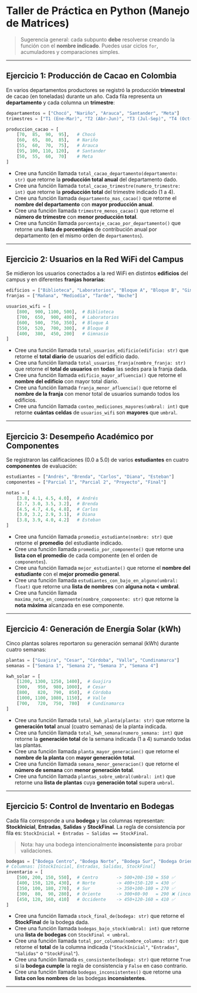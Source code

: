 # Taller de Práctica en Python (Manejo de Matrices)

> Sugerencia general: cada subpunto **debe** resolverse creando la función con el **nombre indicado**. Puedes usar ciclos `for`, acumuladores y comparaciones simples.

---

## Ejercicio 1: Producción de Cacao en Colombia

En varios departamentos productores se registró la producción **trimestral** de cacao (en toneladas) durante un año. Cada fila representa un **departamento** y cada columna un **trimestre**:

```python
departamentos = ["Chocó", "Nariño", "Arauca", "Santander", "Meta"]
trimestres = ["T1 (Ene-Mar)", "T2 (Abr-Jun)", "T3 (Jul-Sep)", "T4 (Oct-Dic)"]

produccion_cacao = [
    [70,  85,  90,  95],   # Chocó
    [60,  65,  80,  85],   # Nariño
    [55,  60,  70,  75],   # Arauca
    [95, 100, 110, 120],   # Santander
    [50,  55,  60,  70]    # Meta
]
```

* Cree una función llamada `total_cacao_departamento(departamento: str)` que retorne la **producción total anual** del departamento dado.
* Cree una función llamada `total_cacao_trimestre(numero_trimestre: int)` que retorne la **producción total** del trimestre indicado (1 a 4).
* Cree una función llamada `departamento_mas_cacao()` que retorne el **nombre del departamento** con **mayor producción anual**.
* Cree una función llamada `trimestre_menos_cacao()` que retorne el **número de trimestre** con **menor producción total**.
* Cree una función llamada `porcentaje_cacao_por_departamento()` que retorne una **lista de porcentajes** de contribución anual por departamento (en el mismo orden de `departamentos`).

---

## Ejercicio 2: Usuarios en la Red WiFi del Campus

Se midieron los usuarios conectados a la red WiFi en distintos **edificios** del campus y en diferentes **franjas horarias**:

```python
edificios = ["Biblioteca", "Laboratorios", "Bloque A", "Bloque B", "Gimnasio"]
franjas = ["Mañana", "Mediodía", "Tarde", "Noche"]

usuarios_wifi = [
    [800,  900, 1100, 500],  # Biblioteca
    [700,  650,  900, 400],  # Laboratorios
    [600,  500,  750, 350],  # Bloque A
    [550,  520,  700, 300],  # Bloque B
    [400,  380,  450, 200]   # Gimnasio
]
```

* Cree una función llamada `total_usuarios_edificio(edificio: str)` que retorne el **total diario** de usuarios del edificio dado.
* Cree una función llamada `total_usuarios_franja(nombre_franja: str)` que retorne el **total de usuarios** en **todas** las sedes para la franja dada.
* Cree una función llamada `edificio_mayor_afluencia()` que retorne el **nombre del edificio** con mayor total diario.
* Cree una función llamada `franja_menor_afluencia()` que retorne el **nombre de la franja** con menor total de usuarios sumando todos los edificios.
* Cree una función llamada `conteo_mediciones_mayores(umbral: int)` que retorne **cuántas celdas** de `usuarios_wifi` son **mayores** que `umbral`.

---

## Ejercicio 3: Desempeño Académico por Componentes

Se registraron las calificaciones (0.0 a 5.0) de varios **estudiantes** en cuatro **componentes** de evaluación:

```python
estudiantes = ["Andrés", "Brenda", "Carlos", "Diana", "Esteban"]
componentes = ["Parcial 1", "Parcial 2", "Proyecto", "Final"]

notas = [
    [3.8, 4.1, 4.5, 4.0],  # Andrés
    [2.7, 3.0, 3.5, 3.2],  # Brenda
    [4.5, 4.7, 4.6, 4.8],  # Carlos
    [3.0, 3.2, 2.9, 3.1],  # Diana
    [3.8, 3.9, 4.0, 4.2]   # Esteban
]
```

* Cree una función llamada `promedio_estudiante(nombre: str)` que retorne el **promedio** del estudiante indicado.
* Cree una función llamada `promedio_por_componente()` que retorne una **lista con el promedio** de cada componente (en el orden de `componentes`).
* Cree una función llamada `mejor_estudiante()` que retorne el **nombre del estudiante** con el **mejor promedio general**.
* Cree una función llamada `estudiantes_con_bajo_en_alguno(umbral: float)` que retorne una **lista de nombres** con **alguna nota < umbral**.
* Cree una función llamada `maxima_nota_en_componente(nombre_componente: str)` que retorne la **nota máxima** alcanzada en ese componente.

---

## Ejercicio 4: Generación de Energía Solar (kWh)

Cinco plantas solares reportaron su generación semanal (kWh) durante cuatro semanas:

```python
plantas = ["Guajira", "Cesar", "Córdoba", "Valle", "Cundinamarca"]
semanas = ["Semana 1", "Semana 2", "Semana 3", "Semana 4"]

kwh_solar = [
    [1200, 1300, 1250, 1400],  # Guajira
    [900,   950,  980, 1000],  # Cesar
    [800,   820,  790,  850],  # Córdoba
    [1000, 1100, 1080, 1150],  # Valle
    [700,   720,  750,  780]   # Cundinamarca
]
```

* Cree una función llamada `total_kwh_planta(planta: str)` que retorne la **generación total** anual (cuatro semanas) de la planta indicada.
* Cree una función llamada `total_kwh_semana(numero_semana: int)` que retorne la **generación total** de la semana indicada (1 a 4) sumando todas las plantas.
* Cree una función llamada `planta_mayor_generacion()` que retorne el **nombre de la planta** con **mayor generación total**.
* Cree una función llamada `semana_menor_generacion()` que retorne el **número de semana** con **menor generación total**.
* Cree una función llamada `plantas_sobre_umbral(umbral: int)` que retorne una **lista de plantas** cuya **generación total** supera `umbral`.

---

## Ejercicio 5: Control de Inventario en Bodegas

Cada fila corresponde a una **bodega** y las columnas representan: **StockInicial**, **Entradas**, **Salidas** y **StockFinal**. La regla de consistencia por fila es:
`StockInicial + Entradas − Salidas == StockFinal`.

> Nota: hay una bodega intencionalmente **inconsistente** para probar validaciones.

```python
bodegas = ["Bodega Centro", "Bodega Norte", "Bodega Sur", "Bodega Oriente", "Bodega Occidente"]
# Columnas: [StockInicial, Entradas, Salidas, StockFinal]
inventario = [
    [500, 200, 150, 550],  # Centro       -> 500+200-150 = 550 ✅
    [400, 150, 120, 430],  # Norte        -> 400+150-120 = 430 ✅
    [350, 100, 180, 270],  # Sur          -> 350+100-180 = 270 ✅
    [300,  80,  90, 280],  # Oriente      -> 300+80-90   = 290 ❌ (inconsistente a propósito)
    [450, 120, 160, 410]   # Occidente    -> 450+120-160 = 410 ✅
]
```

* Cree una función llamada `stock_final_de(bodega: str)` que retorne el **StockFinal** de la bodega dada.
* Cree una función llamada `bodegas_bajo_stock(umbral: int)` que retorne una **lista de bodegas** con `StockFinal < umbral`.
* Cree una función llamada `total_por_columna(nombre_columna: str)` que retorne el **total** de la columna indicada (`"StockInicial"`, `"Entradas"`, `"Salidas"` o `"StockFinal"`).
* Cree una función llamada `es_consistente(bodega: str)` que retorne `True` si la **bodega cumple** la regla de consistencia y `False` en caso contrario.
* Cree una función llamada `bodegas_inconsistentes()` que retorne una **lista con los nombres** de las bodegas **inconsistentes**.

---
